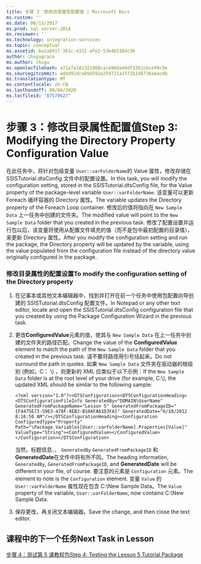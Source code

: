 ```yaml
---
title: 步骤 3：修改目录属性配置值 | Microsoft Docs
ms.custom: ''
ms.date: 06/13/2017
ms.prod: sql-server-2014
ms.reviewer: ''
ms.technology: integration-services
ms.topic: conceptual
ms.assetid: ba2a091f-361c-4331-afe2-53b465164c36
author: chugugrace
ms.author: chugu
ms.openlocfilehash: a71a7a181322d60caca98da4ddf3261cbce99c9e
ms.sourcegitcommit: ad4d92dce894592a259721a1571b1d8736abacdb
ms.translationtype: MT
ms.contentlocale: zh-CN
ms.lasthandoff: 08/04/2020
ms.locfileid: "87579627"
---
```

# <a name="step-3-modifying-the-directory-property-configuration-value"></a><span data-ttu-id="6f2ea-102">步骤 3：修改目录属性配置值</span><span class="sxs-lookup"><span data-stu-id="6f2ea-102">Step 3: Modifying the Directory Property Configuration Value</span></span>
  <span data-ttu-id="6f2ea-103">在此任务中，将针对包级变量 `User::varFolderName`的 Value 属性，修改存储在 SSISTutorial.dtsConfig 文件中的配置设置。</span><span class="sxs-lookup"><span data-stu-id="6f2ea-103">In this task, you will modify the configuration setting, stored in the SSISTutorial.dtsConfig file, for the Value property of the package-level variable `User::varFolderName`.</span></span> <span data-ttu-id="6f2ea-104">该变量可以更新 Foreach 循环容器的 Directory 属性。</span><span class="sxs-lookup"><span data-stu-id="6f2ea-104">The variable updates the Directory property of the Foreach Loop container.</span></span> <span data-ttu-id="6f2ea-105">修改后的值将指向在 `New Sample Data` 上一任务中创建的文件夹。</span><span class="sxs-lookup"><span data-stu-id="6f2ea-105">The modified value will point to the `New Sample Data` folder that you created in the previous task.</span></span> <span data-ttu-id="6f2ea-106">修改了配置设置并运行包以后，该变量将使用从配置文件填充的值（而不是包中最初配置的目录值），来更新 Directory 属性。</span><span class="sxs-lookup"><span data-stu-id="6f2ea-106">After you modify the configuration setting and run the package, the Directory property will be updated by the variable, using the value populated from the configuration file instead of the directory value originally configured in the package.</span></span>  
  
### <a name="to-modify-the-configuration-setting-of-the-directory-property"></a><span data-ttu-id="6f2ea-107">修改目录属性的配置设置</span><span class="sxs-lookup"><span data-stu-id="6f2ea-107">To modify the configuration setting of the Directory property</span></span>  
  
1.  <span data-ttu-id="6f2ea-108">在记事本或其他文本编辑器中，找到并打开在前一个任务中使用包配置向导创建的 SSISTutorial.dtsConfig 配置文件。</span><span class="sxs-lookup"><span data-stu-id="6f2ea-108">In Notepad or any other text editor, locate and open the SSISTutorial.dtsConfig configuration file that you created by using the Package Configuration Wizard in the previous task.</span></span>  
  
2.  <span data-ttu-id="6f2ea-109">更改**ConfiguredValue**元素的值，使其与 `New Sample Data` 在上一任务中创建的文件夹的路径匹配。</span><span class="sxs-lookup"><span data-stu-id="6f2ea-109">Change the value of the **ConfiguredValue** element to match the path of the `New Sample Data` folder that you created in the previous task.</span></span> <span data-ttu-id="6f2ea-110">请不要将路径用引号括起来。</span><span class="sxs-lookup"><span data-stu-id="6f2ea-110">Do not surround the path in quotes.</span></span> <span data-ttu-id="6f2ea-111">如果 `New Sample Data` 文件夹在驱动器的根级别 (例如，C： \\) ，则更新的 XML 应类似于以下示例：</span><span class="sxs-lookup"><span data-stu-id="6f2ea-111">If the `New Sample Data` folder is at the root level of your drive (for example, C:\\), the updated XML should be similar to the following sample:</span></span>  
  
     `<?xml version="1.0"?><DTSConfiguration><DTSConfigurationHeading><DTSConfigurationFileInfo GeneratedBy="DOMAIN\UserName" GeneratedFromPackageName="Lesson 5" GeneratedFromPackageID="{F4475E73-59E3-478F-8EB2-B10AFA61D3FA}" GeneratedDate="6/10/2012 8:16:50 AM"/></DTSConfigurationHeading><Configuration ConfiguredType="Property" Path="\Package.Variables[User::varFolderName].Properties[Value]" ValueType="String"><ConfiguredValue></ConfiguredValue></Configuration></DTSConfiguration>`  
  
     <span data-ttu-id="6f2ea-112">当然，标题信息、、 `GeneratedBy` `GeneratedFromPackageID` 和**GeneratedDate**在文件中将有所不同。</span><span class="sxs-lookup"><span data-stu-id="6f2ea-112">The heading information, `GeneratedBy`, `GeneratedFromPackageID`, and **GeneratedDate** will be different in your file, of course.</span></span> <span data-ttu-id="6f2ea-113">要注意的元素是 `Configuration` 元素。</span><span class="sxs-lookup"><span data-stu-id="6f2ea-113">The element to note is the `Configuration` element.</span></span> <span data-ttu-id="6f2ea-114">变量 `Value` 的 `User::varFolderName` 属性现在包含 C:\New Sample Data。</span><span class="sxs-lookup"><span data-stu-id="6f2ea-114">The `Value` property of the variable, `User::varFolderName`, now contains C:\New Sample Data.</span></span>  
  
3.  <span data-ttu-id="6f2ea-115">保存更改，再关闭文本编辑器。</span><span class="sxs-lookup"><span data-stu-id="6f2ea-115">Save the change, and then close the text editor.</span></span>  
  
## <a name="next-task-in-lesson"></a><span data-ttu-id="6f2ea-116">课程中的下一个任务</span><span class="sxs-lookup"><span data-stu-id="6f2ea-116">Next Task in Lesson</span></span>  
 [<span data-ttu-id="6f2ea-117">步骤 4：测试第 5 课教程包</span><span class="sxs-lookup"><span data-stu-id="6f2ea-117">Step 4: Testing the Lesson 5 Tutorial Package</span></span>](../integration-services/lesson-5-4-testing-the-lesson-5-tutorial-package.md)  
  
  
